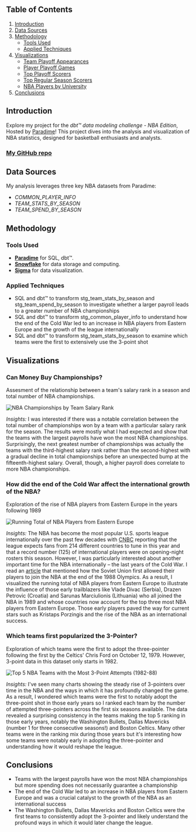 ## Table of Contents
1. [Introduction](#introduction)
2. [Data Sources](#data-sources)
3. [Methodology](#methodology)
   - [Tools Used](#tools-used)
   - [Applied Techniques](#applied-techniques)
4. [Visualizations](#visualizations)
   - [Team Playoff Appearances](#team-playoff-appearances)
   - [Player Playoff Games](#player-playoff-games)
   - [Top Playoff Scorers](#top-playoff-scorers)
   - [Top Regular Season Scorers](#top-regular-season-scorers)
   - [NBA Players by University](#nba-players-by-university)
5. [Conclusions](#conclusions)

## Introduction
Explore my project for the _dbt™ data modeling challenge - NBA Edition_, Hosted by [Paradime](https://www.paradime.io/)! This project dives into the analysis and visualization of NBA statistics, designed for basketball enthusiasts and analysts.

### [My GitHub repo](https://github.com/paradime-io/paradime-dbt-nba-data-challenge/tree/nba-kevinhannon95-gmail-com)

## Data Sources
My analysis leverages three key NBA datasets from Paradime:

- *COMMON_PLAYER_INFO*
- *TEAM_STATS_BY_SEASON*
- *TEAM_SPEND_BY_SEASON*

## Methodology
### Tools Used
- **[Paradime](https://www.paradime.io/)** for SQL, dbt™.
- **[Snowflake](https://www.snowflake.com/)** for data storage and computing.
- **[Sigma](https://www.sigmacomputing.com)** for data visualization.

### Applied Techniques
- SQL and dbt™ to transform stg_team_stats_by_season and stg_team_spend_by_season to investigate
whether a larger payroll leads to a greater number of NBA championships
- SQL and dbt™ to transform stg_common_player_info to understand how the end of the Cold War 
led to an increase in NBA players from Eastern Europe and the growth of the league internationally
- SQL and dbt™ to transform stg_team_stats_by_season to examine which teams were the first to extensively use the 3-point shot

## Visualizations
### Can Money Buy Championships?
Assesment of the relationship between a team's salary rank in a season and total number of NBA championships.

![NBA Championships by Team Salary Rank](https://github.com/paradime-io/paradime-dbt-nba-data-challenge/blob/nba-kevinhannon95-gmail-com/models/example_transformations/warehouse/NBA%20Championships%20by%20Team%20Salary%20Rank.png)

*Insights:* 
I was interested if there was a notable correlation between the total number of championships won by a team with a particular salary rank for the season.
The results were mostly what I had expected and show that the teams with the largest payrolls have won the most NBA championships.
Surprisingly, the next greatest number of championships was actually the teams with the third-highest salary rank rather than the second-highest
with a gradual decline in total championships before an unexpected bump at the fifteenth-highest salary.
Overall, though, a higher payroll does correlate to more NBA championships.

### How did the end of the Cold War affect the international growth of the NBA?
Exploration of the rise of NBA players from Eastern Europe in the years following 1989

![Running Total of NBA Players from Eastern Europe](https://github.com/paradime-io/paradime-dbt-nba-data-challenge/blob/nba-kevinhannon95-gmail-com/models/example_transformations/warehouse/Running%20Total%20of%20NBA%20Players%20from%20Eastern%20Europe.png)

*Insights:* 
The NBA has become the most popular U.S. sports league internationally over the past few decades with [CNBC](https://www.cnbc.com/2023/10/25/nba-season-starts-how-its-expanding-global-reach.html) reporting that
the league expects fans from 214 different countries to tune in this year and that a record number (125) of international players were on opening-night rosters this season.
However, I was particularly interested about another important time for the NBA internationally – the last years of the Cold War. I read an [article](https://stacker.com/basketball/25-ways-nba-has-changed-last-50-years) that mentioned how
the Soviet Union first allowed their players to join the NBA at the end of the 1988 Olympics. As a result, I visualized the running total of NBA players from Eastern Europe to illustrate the influence of those early trailblazers like Vlade Divac (Serbia), 
Drazen Petrovic (Croatia) and Sarunas Marciulionis (Lithuania) who all joined the NBA in 1989 and whose countries now account for the top three most NBA players from Eastern Europe. Those early players paved the way for current stars such as
Kristaps Porzingis and the rise of the NBA as an international success.

### Which teams first popularized the 3-Pointer?
Exploration of which teams were the first to adopt the three-pointer following the first by the Celtics' Chris Ford on October 12, 1979. However, 3-point data in this dataset only starts in 1982.

![Top 5 NBA Teams with the Most 3-Point Attempts (1982-88)](https://github.com/paradime-io/paradime-dbt-nba-data-challenge/blob/nba-kevinhannon95-gmail-com/models/example_transformations/warehouse/Three%20Point%20Rank%20by%20Season%20and%20Team%20Name.png)

*Insights:* 
I've seen many charts showing the steady rise of 3-pointers over time in the NBA and the ways in which it has profoundly changed the game.
As a result, I wondered which teams were the first to notably adopt the three-point shot in those early years so I ranked each team by the number of attempted three-pointers across
the first six seasons available. The data revealed a surprising consistency in the teams making the top 5 ranking in those early years, notably the Washington Bullets, Dallas Mavericks (number 1 for three consecutive seasons!)
and Boston Celtics. Many other teams were in the ranking mix during those years but it's interesting how some teams were notably early in adopting the three-pointer
and understanding how it would reshape the league.

## Conclusions

* Teams with the largest payrolls have won the most NBA championships but more spending does not necessarily guarantee a championship
* The end of the Cold War led to an increase in NBA players from Eastern Europe and was a crucial catalyst to the growth of the NBA as an international success
* The Washington Bullets, Dallas Mavericks and Boston Celtics were the first teams to consistently adopt the 3-pointer and likely understand the profound ways in which it would later change the league.